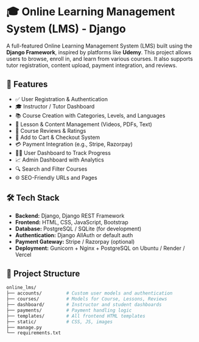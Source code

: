 # 🎓 Online Learning Management System (LMS) - Django

A full-featured Online Learning Management System (LMS) built using the **Django Framework**, inspired by platforms like **Udemy**. This project allows users to browse, enroll in, and learn from various courses. It also supports tutor registration, content upload, payment integration, and reviews.

## 🚀 Features

- ✅ User Registration & Authentication
- 🎓 Instructor / Tutor Dashboard
- 📚 Course Creation with Categories, Levels, and Languages
- 🎥 Lesson & Content Management (Videos, PDFs, Text)
- 💬 Course Reviews & Ratings
- 🛒 Add to Cart & Checkout System
- 💳 Payment Integration (e.g., Stripe, Razorpay)
- 👨‍🎓 User Dashboard to Track Progress
- 📈 Admin Dashboard with Analytics
- 🔍 Search and Filter Courses
- 🌐 SEO-Friendly URLs and Pages

## 🛠️ Tech Stack

- **Backend:** Django, Django REST Framework
- **Frontend:** HTML, CSS, JavaScript, Bootstrap
- **Database:** PostgreSQL / SQLite (for development)
- **Authentication:** Django AllAuth or default auth
- **Payment Gateway:** Stripe / Razorpay (optional)
- **Deployment:** Gunicorn + Nginx + PostgreSQL on Ubuntu / Render / Vercel

## 📂 Project Structure

```bash
online_lms/
├── accounts/         # Custom user models and authentication
├── courses/          # Models for Course, Lessons, Reviews
├── dashboard/        # Instructor and student dashboards
├── payments/         # Payment handling logic
├── templates/        # All frontend HTML templates
├── static/           # CSS, JS, images
├── manage.py
└── requirements.txt
